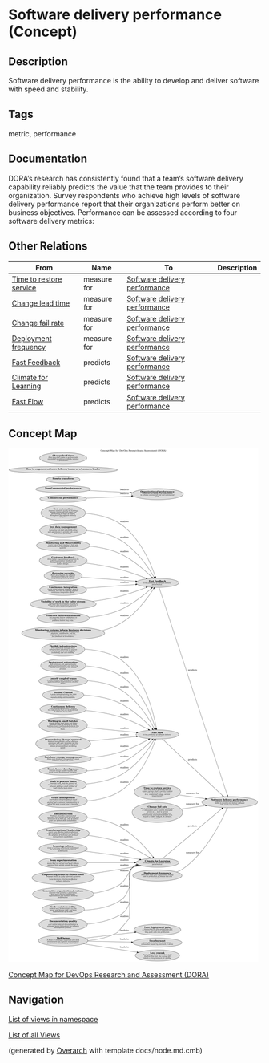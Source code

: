 
# Software delivery performance (Concept)
## Description
Software delivery performance is the ability to develop and deliver software with speed and stability.


## Tags
metric, performance

## Documentation
DORA’s research has consistently found that a team’s software delivery capability
reliably predicts the value that the team provides to their organization.
Survey respondents who achieve high levels of software delivery performance
report that their organizations perform better on business objectives.
Performance can be assessed according to four software delivery metrics:
## Other Relations
| From | Name | To | Description |
|---|---|---|---|
| [Time to restore service](../../software-development/dora/time-to-restore-service.md) | measure for | [Software delivery performance](../../software-development/dora/software-delivery-performance.md) |  |
| [Change lead time](../../software-development/dora/change-lead-time.md) | measure for | [Software delivery performance](../../software-development/dora/software-delivery-performance.md) |  |
| [Change fail rate](../../software-development/dora/change-fail-rate.md) | measure for | [Software delivery performance](../../software-development/dora/software-delivery-performance.md) |  |
| [Deployment frequency](../../software-development/dora/deployment-frequency.md) | measure for | [Software delivery performance](../../software-development/dora/software-delivery-performance.md) |  |
| [Fast Feedback](../../software-development/dora/capability/fast-feedback.md) | predicts | [Software delivery performance](../../software-development/dora/software-delivery-performance.md) |  |
| [Climate for Learning](../../software-development/dora/capability/climate-for-learning.md) | predicts | [Software delivery performance](../../software-development/dora/software-delivery-performance.md) |  |
| [Fast Flow](../../software-development/dora/capability/fast-flow.md) | predicts | [Software delivery performance](../../software-development/dora/software-delivery-performance.md) |  |

## Concept Map
![Concept Map for DevOps Research and Assessment (DORA)](../../software-development/dora/concept-view.png)

[Concept Map for DevOps Research and Assessment (DORA)](../../software-development/dora/concept-view.md)


## Navigation
[List of views in namespace](./views-in-namespace.md)

[List of all Views](../../views.md)


(generated by [Overarch](https://github.com/soulspace-org/overarch) with template docs/node.md.cmb)
